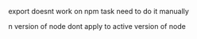 export doesnt work on npm task need to do it manually

n version of node dont apply to active version of node
